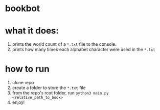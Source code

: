 # bookbot

# what it does: 
1. prints the world count of a `*.txt` file to the console.
2. prints how many times each alphabet character were used in the `*.txt`

# how to run
1. clone repo
2. create a folder to store the `*.txt` file
3. from the repo's root folder, run `python3 main.py <relative_path_to_book>`
4. enjoy!
